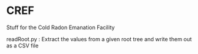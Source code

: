 # CREF

Stuff for the Cold Radon Emanation Facility

readRoot.py : Extract the values from a given root tree and write them out as a CSV file
